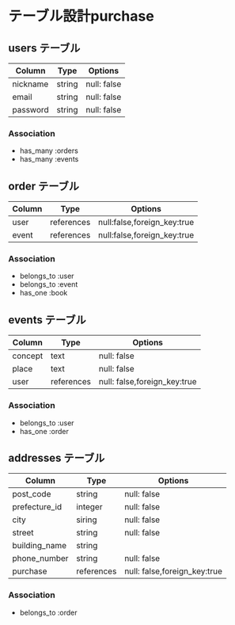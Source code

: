 # テーブル設計purchase

## users テーブル

| Column           | Type       | Options                      |
| ---------------- | ---------- | -----------                  |
| nickname         | string     | null: false                  |
| email            | string     | null: false                  |
| password         | string     | null: false                  |

### Association

- has_many :orders
- has_many :events


## order テーブル

| Column           | Type       | Options                      |
| ---------------- | ---------- | -----------                  |
| user             | references | null:false,foreign_key:true  |
| event            | references | null:false,foreign_key:true  |

### Association

- belongs_to :user
- belongs_to :event
- has_one :book

## events テーブル

| Column           | Type       | Options                      |
| ---------------- | ---------- | -----------                  |
| concept          | text       | null: false                  |
| place            | text       | null: false                  |
| user             | references | null: false,foreign_key:true |

### Association

- belongs_to :user
- has_one :order

## addresses テーブル

| Column           | Type       | Options                      |
| ---------------- | ---------- | -----------                  |
| post_code        | string     | null: false                  |
| prefecture_id    | integer    | null: false                  |
| city             | siring     | null: false                  |
| street           | string     | null: false                  |
| building_name    | string     |                              |
| phone_number     | string     | null: false                  |
| purchase         | references | null: false,foreign_key:true |

### Association

- belongs_to :order
